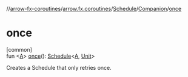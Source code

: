 //[arrow-fx-coroutines](../../../../index.md)/[arrow.fx.coroutines](../../index.md)/[Schedule](../index.md)/[Companion](index.md)/[once](once.md)

# once

[common]\
fun &lt;[A](once.md)&gt; [once](once.md)(): [Schedule](../index.md)&lt;[A](once.md), [Unit](https://kotlinlang.org/api/latest/jvm/stdlib/kotlin/-unit/index.html)&gt;

Creates a Schedule that only retries once.
